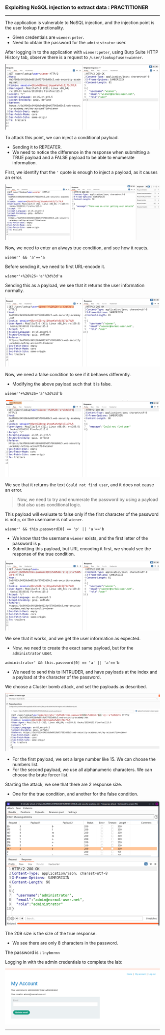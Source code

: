 ### Exploiting NoSQL injection to extract data : PRACTITIONER

---

The application is vulnerable to NoSQL injection, and the injection point is the user lookup functionality.
- Given credentials are `wiener:peter`.
- Need to obtain the password for the `administrator` user.

After logging in to the application with `wiener:peter`, using Burp Suite HTTP History tab, observe there is a request to `/user/lookup?user=wiener`.

![](./screenshots/3-1.png)

To attack this point, we can inject a conditional payload.
- Sending it to REPEATER.
- We need to notice the difference in the response when submitting a TRUE payload and a FALSE payload to be able to enumerate information.

First, we identify that the `'` quote is enough to inject a payload, as it causes an error.

![](./screenshots/3-2.png)

Now, we need to enter an always true condition, and see how it reacts.
```
wiener' && 'a'=='a
```

Before sending it, we need to first URL-encode it.
```
wiener'+%26%26+'a'%3d%3d'a
```

Sending this as a payload, we see that it returns the user information normally.

![](./screenshots/3-3.png)

Now, we need a false condition to see if it behaves differently.
- Modifying the above payload such that it is false.
```
wiener'+%26%26+'a'%3d%3d'b
```

![](./screenshots/3-4.png)

We see that it returns the text `Could not find user`, and it does not cause an error.

> Now, we need to try and enumerate the password by using a payload that also uses conditional logic.

This payload will evaluate to false only if the first character of the password is not `p`, or the username is not `wiener`.
```
wiener' && this.password[0] == 'p' || 'a'=='b
```
- We know that the username `wiener` exists, and the first letter of the password is `p`. 
- Submitting this payload, but URL encoding it first, we should see the response of the true condition.

![](./screenshots/3-5.png)

We see that it works, and we get the user information as expected.
- Now, we need to create the exact same payload, but for the `administrator` user.

```
administrator' && this.password[0] == 'a' || 'a'=='b
```
- We need to send this to INTRUDER, and have payloads at the index and a payload at the character of the password.

We choose a Cluster bomb attack, and set the payloads as described.

![](./screenshots/3-6.png)

- For the first payload, we set a large number like 15. We can choose the numbers list.
- For the second payload, we use all alphanumeric characters. We can choose the brute forcer list.

Starting the attack, we see that there are 2 response size.
- One for the true condition, and another for the false condition.

![](./screenshots/3-7.png)

The 209 size is the size of the true response.
- We see there are only 8 characters in the password.

The password is : `lnybmrmn`

Logging in with the admin credentials to complete the lab:

![](./screenshots/3-8.png)

---
